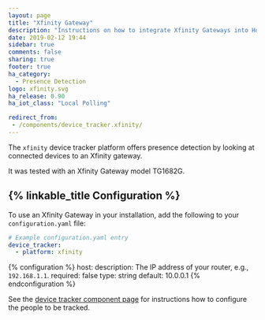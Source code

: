 ```yaml
---
layout: page
title: "Xfinity Gateway"
description: "Instructions on how to integrate Xfinity Gateways into Home Assistant."
date: 2019-02-12 19:44
sidebar: true
comments: false
sharing: true
footer: true
ha_category:
  - Presence Detection
logo: xfinity.svg
ha_release: 0.90
ha_iot_class: "Local Polling"

redirect_from:
 - /components/device_tracker.xfinity/
---
```


The `xfinity` device tracker platform offers presence detection by looking at connected devices to an Xfinity gateway.

It was tested with an Xfinity Gateway model TG1682G.

## {% linkable_title Configuration %}

To use an Xfinity Gateway in your installation, add the following to your `configuration.yaml` file:

```yaml
# Example configuration.yaml entry
device_tracker:
  - platform: xfinity
```

{% configuration %}
host:
  description: The IP address of your router, e.g., `192.168.1.1`.
  required: false
  type: string
  default: 10.0.0.1
{% endconfiguration %}

See the [device tracker component page](/components/device_tracker/) for instructions how to configure the people to be tracked.
